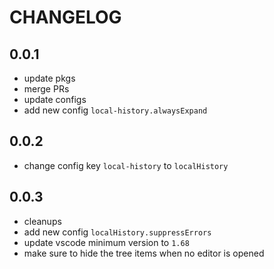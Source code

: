 # CHANGELOG

## 0.0.1

- update pkgs
- merge PRs
- update configs
- add new config `local-history.alwaysExpand`

## 0.0.2

- change config key `local-history` to `localHistory`

## 0.0.3

- cleanups
- add new config `localHistory.suppressErrors`
- update vscode minimum version to `1.68`
- make sure to hide the tree items when no editor is opened
